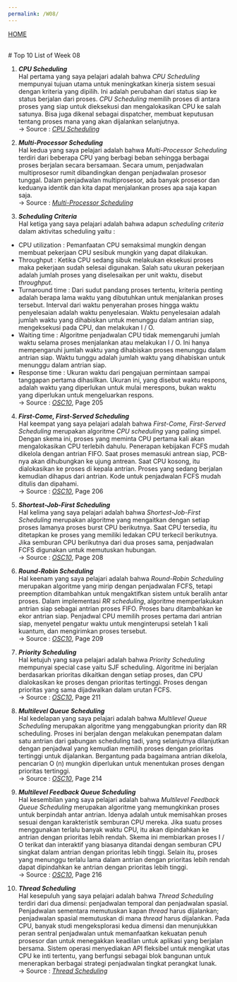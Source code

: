 ```yaml
---
permalink: /W08/
---
```

[HOME](../)

<br/>
# Top 10 List of Week 08

1. ___CPU Scheduling___ <br>
Hal pertama yang saya pelajari adalah bahwa _CPU Scheduling_ mempunyai tujuan utama untuk meningkatkan kinerja sistem sesuai dengan kriteria yang dipilih. Ini adalah perubahan dari status siap ke status berjalan dari proses. _CPU Scheduling_ memilih proses di antara proses yang siap untuk dieksekusi dan mengalokasikan CPU ke salah satunya. Bisa juga dikenal sebagai dispatcher, membuat keputusan tentang proses mana yang akan dijalankan selanjutnya.
<br/> -> Source : _[CPU Scheduling](https://www.tutorialspoint.com/operating_system/os_process_scheduling.htm#:~:text=It%20is%20also%20called%20as,CPU%20to%20one%20of%20them.)_

2. ___Multi-Processor Scheduling___<br>
Hal kedua yang saya pelajari adalah bahwa _Multi-Processor Scheduling_ terdiri dari beberapa CPU yang berbagi beban sehingga berbagai proses berjalan secara bersamaan. Secara umum, penjadwalan multiprosesor rumit dibandingkan dengan penjadwalan prosesor tunggal. Dalam penjadwalan multiprosesor, ada banyak prosesor dan keduanya identik dan kita dapat menjalankan proses apa saja kapan saja.
<br/> -> Source : _[Multi-Processor Scheduling](https://www.includehelp.com/operating-systems/multiprocessor-scheduling-in-operating-system.aspx)_

3. ___Scheduling Criteria___<br>
Hal ketiga yang saya pelajari adalah bahwa adapun _scheduling criteria_ dalam aktivitas scheduling yaitu :
- CPU utilization : Pemanfaatan CPU semaksimal mungkin dengan membuat pekerjaan CPU sesibuk mungkin yang dapat dilakukan.
- Throughput : Ketika CPU sedang sibuk melakukan eksekusi proses maka pekerjaan sudah selesai digunakan. Salah satu ukuran pekerjaan adalah jumlah proses yang diselesaikan per unit waktu, disebut _throughput_.
- Turnaround time : Dari sudut pandang proses tertentu, kriteria penting adalah berapa lama waktu yang dibutuhkan untuk menjalankan proses tersebut. Interval dari waktu penyerahan proses hingga waktu penyelesaian adalah waktu penyelesaian. Waktu penyelesaian adalah jumlah waktu yang dihabiskan untuk menunggu dalam antrian siap, mengeksekusi pada CPU, dan melakukan I / O.
- Waiting time : Algoritme penjadwalan CPU tidak memengaruhi jumlah waktu selama proses menjalankan atau melakukan I / O. Ini hanya mempengaruhi jumlah waktu yang dihabiskan proses menunggu dalam antrian siap. Waktu tunggu adalah jumlah waktu yang dihabiskan untuk menunggu dalam antrian siap.
- Response time : Ukuran waktu dari pengajuan permintaan sampai tanggapan pertama dihasilkan. Ukuran ini, yang disebut waktu respons, adalah waktu yang diperlukan untuk mulai merespons, bukan waktu yang diperlukan untuk mengeluarkan respons.
<br/> -> Source : _[OSC10](https://www.academia.edu/42880365/Operating_System_Concepts_10th_Edition)_, Page 205

4. ___First-Come, First-Served Scheduling___<br>
Hal keempat yang saya pelajari adalah bahwa _First-Come, First-Served Scheduling_ merupakan algoritme _CPU scheduling_ yang paling simpel. Dengan skema ini, proses yang meminta CPU pertama kali akan mengalokasikan CPU terlebih dahulu. Penerapan kebijakan FCFS mudah dikelola dengan antrian FIFO. Saat proses memasuki antrean siap, PCB-nya akan dihubungkan ke ujung antrean. Saat CPU kosong, itu dialokasikan ke proses di kepala antrian. Proses yang sedang berjalan kemudian dihapus dari antrian. Kode untuk penjadwalan FCFS mudah ditulis dan dipahami.
<br/> -> Source : _[OSC10](https://www.academia.edu/42880365/Operating_System_Concepts_10th_Edition)_, Page 206

5. ___Shortest-Job-First Scheduling___<br>
Hal kelima yang saya pelajari adalah bahwa _Shortest-Job-First Scheduling_ merupakan algoritme yang mengaitkan dengan setiap proses lamanya proses burst CPU berikutnya. Saat CPU tersedia, itu ditetapkan ke proses yang memiliki ledakan CPU terkecil berikutnya. Jika semburan CPU berikutnya dari dua proses sama, penjadwalan FCFS digunakan untuk memutuskan hubungan.
<br> -> Source : _[OSC10](https://www.academia.edu/42880365/Operating_System_Concepts_10th_Edition)_, Page 208

6. ___Round-Robin Scheduling___<br>
Hal keenam yang saya pelajari adalah bahwa _Round-Robin Scheduling_ merupakan algoritme yang mirip dengan penjadwalan FCFS, tetapi preemption ditambahkan untuk mengaktifkan sistem untuk beralih antar proses. Dalam implementasi _RR scheduling_, algoritme memperlakukan antrian siap sebagai antrian proses FIFO. Proses baru ditambahkan ke ekor antrian siap. Penjadwal CPU memilih proses pertama dari antrian siap, menyetel pengatur waktu untuk menginterupsi setelah 1 kali kuantum, dan mengirimkan proses tersebut.
<br> -> Source : _[OSC10](https://www.academia.edu/42880365/Operating_System_Concepts_10th_Edition)_, Page 209

7. ___Priority Scheduling___<br>
Hal ketujuh yang saya pelajari adalah bahwa _Priority Scheduling_ mempunyai special case yaitu SJF scheduling. Algoritme ini berjalan berdasarkan prioritas dikaitkan dengan setiap proses, dan CPU dialokasikan ke proses dengan prioritas tertinggi. Proses dengan prioritas yang sama dijadwalkan dalam urutan FCFS.
<br/> -> Source : _[OSC10](https://www.academia.edu/42880365/Operating_System_Concepts_10th_Edition)_, Page 211

8. ___Multilevel Queue Scheduling___<br>
Hal kedelapan yang saya pelajari adalah bahwa _Multilevel Queue Scheduling_ merupakan algoritme yang menggabungkan priority dan RR scheduling. Proses ini berjalan dengan melakukan penempatan dalam satu antrian dari gabungan scheduling tadi, yang selanjutnya dilanjutkan dengan penjadwal yang kemudian memilih proses dengan prioritas tertinggi untuk dijalankan. Bergantung pada bagaimana antrian dikelola, pencarian O (n) mungkin diperlukan untuk menentukan proses dengan prioritas tertinggi.
<br/> -> Source : _[OSC10](https://www.academia.edu/42880365/Operating_System_Concepts_10th_Edition)_, Page 214

9. ___Multilevel Feedback Queue Scheduling___<br>
Hal kesembilan yang saya pelajari adalah bahwa _Multilevel Feedback Queue Scheduling_ merupakan algoritme yang memungkinkan proses untuk berpindah antar antrian. Idenya adalah untuk memisahkan proses sesuai dengan karakteristik semburan CPU mereka. Jika suatu proses menggunakan terlalu banyak waktu CPU, itu akan dipindahkan ke antrian dengan prioritas lebih rendah. Skema ini membiarkan proses I / O terikat dan interaktif yang biasanya ditandai dengan semburan CPU singkat dalam antrian dengan prioritas lebih tinggi. Selain itu, proses yang menunggu terlalu lama dalam antrian dengan prioritas lebih rendah dapat dipindahkan ke antrian dengan prioritas lebih tinggi.
<br/> -> Source : _[OSC10](https://www.academia.edu/42880365/Operating_System_Concepts_10th_Edition)_, Page 216

10. ___Thread Scheduling___<br>
Hal kesepuluh yang saya pelajari adalah bahwa _Thread Scheduling_ terdiri dari dua dimensi: penjadwalan temporal dan penjadwalan spasial. Penjadwalan sementara memutuskan kapan _thread_ harus dijalankan; penjadwalan spasial memutuskan di mana _thread_ harus dijalankan. Pada CPU, banyak studi mengeksplorasi kedua dimensi dan menunjukkan peran sentral penjadwalan untuk memanfaatkan kekuatan penuh prosesor dan untuk menegakkan keadilan untuk aplikasi yang berjalan bersama. Sistem operasi menyediakan API fleksibel untuk mengikat utas CPU ke inti tertentu, yang berfungsi sebagai blok bangunan untuk menerapkan berbagai strategi penjadwalan tingkat perangkat lunak.
<br/> -> Source : _[Thread Scheduling](https://www.sciencedirect.com/topics/computer-science/thread-scheduling)_
